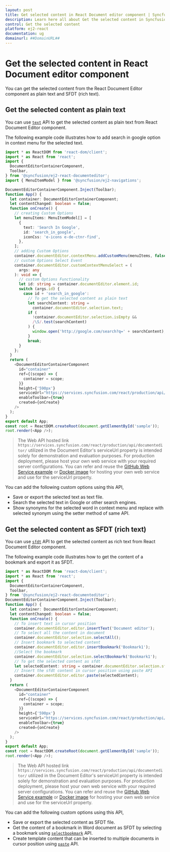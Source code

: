 ```yaml
---
layout: post
title: Get selected content in React Document editor component | Syncfusion
description: Learn here all about Get the selected content in Syncfusion React Document editor component of Syncfusion Essential JS 2 and more.
control: Get the selected content 
platform: ej2-react
documentation: ug
domainurl: ##DomainURL##
---
```


# Get the selected content in React Document editor component

You can get the selected content from the React Document Editor component as plain text and SFDT (rich text).

## Get the selected content as plain text

You can use [`text`](https://ej2.syncfusion.com/react/documentation/api/document-editor/selection/#text-code-classlanguage-textstringcode) API to get the selected content as plain text from React Document Editor component.

The following example code illustrates how to add search in google option in context menu for the selected text.

```ts
import * as ReactDOM from 'react-dom/client';
import * as React from 'react';
import {
  DocumentEditorContainerComponent,
  Toolbar,
} from '@syncfusion/ej2-react-documenteditor';
import { MenuItemModel } from '@syncfusion/ej2-navigations';

DocumentEditorContainerComponent.Inject(Toolbar);
function App() {
  let container: DocumentEditorContainerComponent;
  let contentChanged: boolean = false;
  function onCreate() {
    // creating Custom Options
    let menuItems: MenuItemModel[] = [
      {
        text: 'Search In Google',
        id: 'search_in_google',
        iconCss: 'e-icons e-de-ctnr-find',
      },
    ];
    // adding Custom Options
    container.documentEditor.contextMenu.addCustomMenu(menuItems, false);
    // custom Options Select Event
    container.documentEditor.customContextMenuSelect = (
      args: any
    ): void => {
      // custom Options Functionality
      let id: string = container.documentEditor.element.id;
      switch (args.id) {
        case id + 'search_in_google':
          // To get the selected content as plain text
          let searchContent: string =
            container.documentEditor.selection.text;
          if (
            !container.documentEditor.selection.isEmpty &&
            /\S/.test(searchContent)
          ) {
            window.open('http://google.com/search?q=' + searchContent);
          }
          break;
      }
    };
  }
  return (
    <DocumentEditorContainerComponent
      id="container"
      ref={(scope) => {
        container = scope;
      }}
      height={'590px'}
      serviceUrl="https://services.syncfusion.com/react/production/api/documenteditor/"
      enableToolbar={true}
      created={onCreate}
    />
  );
}
export default App;
const root = ReactDOM.createRoot(document.getElementById('sample'));
root.render(<App />);

```

> The Web API hosted link `https://services.syncfusion.com/react/production/api/documenteditor/` utilized in the Document Editor's serviceUrl property is intended solely for demonstration and evaluation purposes. For production deployment, please host your own web service with your required server configurations. You can refer and reuse the [GitHub Web Service example](https://github.com/SyncfusionExamples/EJ2-DocumentEditor-WebServices) or [Docker image](https://hub.docker.com/r/syncfusion/word-processor-server) for hosting your own web service and use for the serviceUrl property.

You can add the following custom options using this API,

* Save or export the selected text as text file.
* Search the selected text in Google or other search engines.
* Show synonyms for the selected word in context menu and replace with selected synonym using the setter method of same API.

## Get the selected content as SFDT (rich text)

You can use [`sfdt`](https://ej2.syncfusion.com/react/documentation/api/document-editor/selection/#sfdt-code-classlanguage-textstringcode) API to get the selected content as rich text from React Document Editor component.

The following example code illustrates how to get the content of a bookmark and export it as SFDT.

```ts
import * as ReactDOM from 'react-dom/client';
import * as React from 'react';
import {
  DocumentEditorContainerComponent,
  Toolbar,
} from '@syncfusion/ej2-react-documenteditor';
DocumentEditorContainerComponent.Inject(Toolbar);
function App() {
  let container: DocumentEditorContainerComponent;
  let contentChanged: boolean = false;
  function onCreate() {
    // To insert text in cursor position
    container.documentEditor.editor.insertText('Document editor');
    // To select all the content in document
    container.documentEditor.selection.selectAll();
    // Insert bookmark to selected content
    container.documentEditor.editor.insertBookmark('Bookmark1');
    //Select the bookmark
    container.documentEditor.selection.selectBookmark('Bookmark1');
    // To get the selected content as sfdt
    let selectedContent: string = container.documentEditor.selection.sfdt;
    // Insert the sfdt content in cursor position using paste API
    container.documentEditor.editor.paste(selectedContent);
  }
  return (
    <DocumentEditorContainerComponent
      id="container"
      ref={(scope) => {
        container = scope;
      }}
      height={'590px'}
      serviceUrl="https://services.syncfusion.com/react/production/api/documenteditor/"
      enableToolbar={true}
      created={onCreate}
    />
  );
}
export default App;
const root = ReactDOM.createRoot(document.getElementById('sample'));
root.render(<App />);

```

> The Web API hosted link `https://services.syncfusion.com/react/production/api/documenteditor/` utilized in the Document Editor's serviceUrl property is intended solely for demonstration and evaluation purposes. For production deployment, please host your own web service with your required server configurations. You can refer and reuse the [GitHub Web Service example](https://github.com/SyncfusionExamples/EJ2-DocumentEditor-WebServices) or [Docker image](https://hub.docker.com/r/syncfusion/word-processor-server) for hosting your own web service and use for the serviceUrl property.

You can add the following custom options using this API,

* Save or export the selected content as SFDT file.
* Get the content of a bookmark in Word document as SFDT by selecting a bookmark using [`selectbookmark`](https://ej2.syncfusion.com/react/documentation/api/document-editor/selection/#selectbookmark) API.
* Create template content that can be inserted to multiple documents in cursor position using [`paste`](https://ej2.syncfusion.com/react/documentation/api/document-editor/editor/#paste) API.